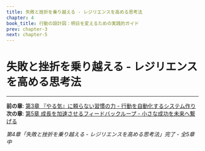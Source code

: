 ```yaml
---
title: 失敗と挫折を乗り越える - レジリエンスを高める思考法
chapter: 4
book_title: 行動の設計図：明日を変えるための実践的ガイド
prev: chapter-3
next: chapter-5
---
```


# 失敗と挫折を乗り越える - レジリエンスを高める思考法



---

**前の章**: [第3章 『やる気』に頼らない習慣の力 - 行動を自動化するシステム作り](chapter-3.md)
**次の章**: [第5章 成長を加速させるフィードバックループ - 小さな成功を未来へ繋げる](chapter-5.md)

*第4章「失敗と挫折を乗り越える - レジリエンスを高める思考法」完了 - 全5章中*
